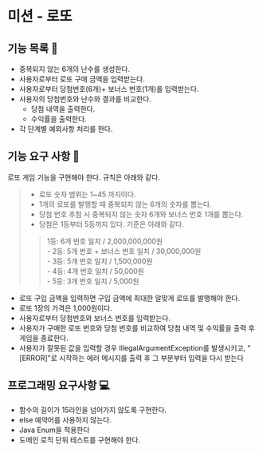 # 미션 - 로또 

## 기능 목록 📜
- 중복되지 않는 6개의 난수를 생성한다.
- 사용자로부터 로또 구매 금액을 입력받는다.
- 사용자로부터 당첨번호(6개)+ 보너스 번호(1개)를 입력받는다.
- 사용자의 당첨번호와 난수와 결과를 비교한다.
    - 당첨 내역을 출력한다.
    - 수익률을 출력한다.
- 각 단계별 예외사항 처리를 한다.
## 기능 요구 사항 📃
로또 게임 기능을 구현해야 한다. 규칙은 아래와 같다.
>  - 로또 숫자 범위는 1~45 까지이다.<br>
>  - 1개의 로또를 발행할 때 중복되지 않는 6개의 숫자를 뽑는다.
>  - 당첨 번호 추첨 시 중복되지 않는 숫자 6개와 보너스 번호 1개를 뽑는다.
>  - 당첨은 1등부터 5등까지 있다. 기준은 아래와 같다.
>> 1등: 6개 번호 일치 / 2,000,000,000원 <br>
     - 2등: 5개 번호 + 보너스 번호 일치 / 30,000,000원 <br>
     - 3등: 5개 번호 일치 / 1,500,000원 <br>
     - 4등: 4개 번호 일치 / 50,000원 <br>
     - 5등: 3개 번호 일치 / 5,000원 <br>
- 로또 구입 금액을 입력하면 구입 금액에 최대한 알맞게 로또를 발행해야 한다.
- 로또 1장의 가격은 1,000원이다.
- 사용자로부터 당첨번호와 보너스 번호를 입력받는다.
- 사용자가 구매한 로또 번호와 당첨 번호를 비교하여 당첨 내역 및 수익률을 출력 후 게임을 종료한다.
- 사용자가 잘못된 값을 입력할 경우 IllegalArgumentException를 발생시키고, "[ERROR]"로 시작하는 에러 메시지를 출력 후 그 부분부터 입력을 다시 받는다 
## 프로그래밍 요구사항 💻
- 함수의 길이가 15라인을 넘어가지 않도록 구현한다.
- else 예약어를 사용하지 않는다.
- Java Enum을 적용한다
- 도메인 로직 단위 테스트를 구현해야 한다.
